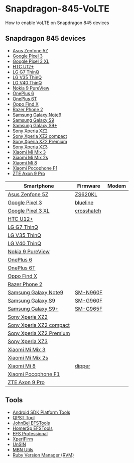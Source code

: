 # Snapdragon-845-VoLTE
How to enable VoLTE on Snapdragon 845 devices

## Snapdragon 845 devices
- [Asus Zenfone 5Z](https://www.gsmarena.com/asus_zenfone_5z_zs620kl-9096.php)
- [Google Pixel 3](https://www.gsmarena.com/google_pixel_3-9256.php)
- [Google Pixel 3 XL](https://www.gsmarena.com/google_pixel_3_xl-9257.php)
- [HTC U12+](https://www.gsmarena.com/htc_u12+-9119.php)
- [LG G7 ThinQ](https://www.gsmarena.com/lg_g7_thinq-9115.php)
- [LG V35 ThinQ](https://www.gsmarena.com/lg_v35_thinq-9191.php)
- [LG V40 ThinQ](https://www.gsmarena.com/lg_v40_thinq-9300.php)
- [Nokia 9 PureView](https://www.gsmarena.com/nokia_9_pureview-8867.php)
- [OnePlus 6](https://www.gsmarena.com/oneplus_6-9109.php)
- [OnePlus 6T](https://www.gsmarena.com/oneplus_6t-9350.php)
- [Oppo Find X](https://www.gsmarena.com/oppo_find_x-7885.php)
- [Razer Phone 2](https://www.gsmarena.com/razer_phone_2-9363.php)
- [Samsung Galaxy Note9](https://www.gsmarena.com/samsung_galaxy_note9-9163.php)
- [Samsung Galaxy S9](https://www.gsmarena.com/samsung_galaxy_s9-8966.php)
- [Samsung Galaxy S9+](https://www.gsmarena.com/samsung_galaxy_s9+-8967.php)
- [Sony Xperia XZ2](https://www.gsmarena.com/sony_xperia_xz2-9081.php)
- [Sony Xperia XZ2 compact](https://www.gsmarena.com/sony_xperia_xz2_compact-9082.php)
- [Sony Xperia XZ2 Premium](https://www.gsmarena.com/sony_xperia_xz2_premium-9166.php)
- [Sony Xperia XZ3](https://www.gsmarena.com/sony_xperia_xz3-9232.php)
- [Xiaomi Mi Mix 3](https://www.gsmarena.com/xiaomi_mi_mix_3-9378.php)
- [Xiaomi Mi Mix 2s](https://www.gsmarena.com/xiaomi_mi_mix_2s-9067.php)
- [Xiaomi Mi 8](https://www.gsmarena.com/xiaomi_mi_8-9065.php)
- [Xiaomi Pocophone F1](https://www.gsmarena.com/xiaomi_pocophone_f1-9293.php)
- [ZTE Axon 9 Pro](https://www.gsmarena.com/zte_axon_9_pro-9069.php)

| Smartphone                                                                           | Firmware                                                                            | Modem |
|--------------------------------------------------------------------------------------|-------------------------------------------------------------------------------------|-------|
| [Asus Zenfone 5Z](https://www.gsmarena.com/asus_zenfone_5z_zs620kl-9096.php)         | [ZS620KL](https://www.asus.com/supportonly/zenfone%205z%20(zs620kl)/helpdesk_bios/) |       |
| [Google Pixel 3](https://www.gsmarena.com/google_pixel_3-9256.php)                   | [blueline](https://developers.google.com/android/images#blueline)                   |       |
| [Google Pixel 3 XL](https://www.gsmarena.com/google_pixel_3_xl-9257.php)             | [crosshatch](https://developers.google.com/android/images#crosshatch)               |       |
| [HTC U12+](https://www.gsmarena.com/htc_u12+-9119.php)                               |                                                                                     |       |
| [LG G7 ThinQ](https://www.gsmarena.com/lg_g7_thinq-9115.php)                         |                                                                                     |       |
| [LG V35 ThinQ](https://www.gsmarena.com/lg_v35_thinq-9191.php)                       |                                                                                     |       |
| [LG V40 ThinQ](https://www.gsmarena.com/lg_v40_thinq-9300.php)                       |                                                                                     |       |
| [Nokia 9 PureView](https://www.gsmarena.com/nokia_9_pureview-8867.php)               |                                                                                     |       |
| [OnePlus 6](https://www.gsmarena.com/oneplus_6-9109.php)                             |                                                                                     |       |
| [OnePlus 6T](https://www.gsmarena.com/oneplus_6t-9350.php)                           |                                                                                     |       |
| [Oppo Find X](https://www.gsmarena.com/oppo_find_x-7885.php)                         |                                                                                     |       |
| [Razer Phone 2](https://www.gsmarena.com/razer_phone_2-9363.php)                     |                                                                                     |       |
| [Samsung Galaxy Note9](https://www.gsmarena.com/samsung_galaxy_note9-9163.php)       | [SM-N960F](https://www.sammobile.com/samsung/galaxy-note9/firmware/)                |       |
| [Samsung Galaxy S9](https://www.gsmarena.com/samsung_galaxy_s9-8966.php)             | [SM-G960F](https://www.sammobile.com/samsung/galaxy-s9/firmware/)                   |       |
| [Samsung Galaxy S9+](https://www.gsmarena.com/samsung_galaxy_s9+-8967.php)           | [SM-G965F](https://www.sammobile.com/samsung/galaxy-s9-plus/firmware/)              |       |
| [Sony Xperia XZ2](https://www.gsmarena.com/sony_xperia_xz2-9081.php)                 |                                                                                     |       |
| [Sony Xperia XZ2 compact](https://www.gsmarena.com/sony_xperia_xz2_compact-9082.php) |                                                                                     |       |
| [Sony Xperia XZ2 Premium](https://www.gsmarena.com/sony_xperia_xz2_premium-9166.php) |                                                                                     |       |
| [Sony Xperia XZ3](https://www.gsmarena.com/sony_xperia_xz3-9232.php)                 |                                                                                     |       |
| [Xiaomi Mi Mix 3](https://www.gsmarena.com/xiaomi_mi_mix_3-9378.php)                 |                                                                                     |       |
| [Xiaomi Mi Mix 2s](https://www.gsmarena.com/xiaomi_mi_mix_2s-9067.php)               |                                                                                     |       |
| [Xiaomi Mi 8](https://www.gsmarena.com/xiaomi_mi_8-9065.php)                         | [dipper](https://mifirm.net/model/dipper.ttt)                                       |       |
| [Xiaomi Pocophone F1](https://www.gsmarena.com/xiaomi_pocophone_f1-9293.php)         |                                                                                     |       |
| [ZTE Axon 9 Pro](https://www.gsmarena.com/zte_axon_9_pro-9069.php)                   |                                                                                     |       |

## Tools

- [Android SDK Platform Tools](https://developer.android.com/studio/releases/platform-tools)
- [QPST Tool](https://qpsttool.com/)
- [JohnBel EFSTools](https://github.com/JohnBel/EfsTools)
- [HomerSp EFSTools](https://github.com/HomerSp/EfsTools)
- [EFS Professional](https://github.com/0x7c3d7c/EFS-Professional-Source)
- [XperiFirm](https://forum.xda-developers.com/t/tool-xperifirm-xperia-firmware-downloader-v5-6-5.2834142/)
- [UnSIN](https://forum.xda-developers.com/t/tool-unsin-sin-v3-v4-v5-unpacker-v1-13.3128106/)
- [MBN Utils](https://github.com/fenrir-naru/mbn_utils)
- [Ruby Version Manager (RVM)](https://github.com/rvm/rvm)
